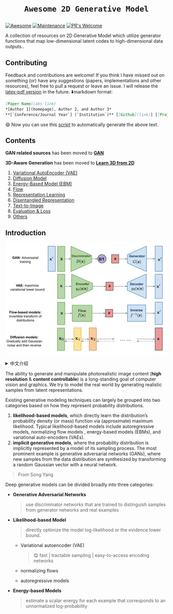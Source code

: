 # <p align=center>`Awesome 2D Generative Model` </p>

[![Awesome](https://cdn.rawgit.com/sindresorhus/awesome/d7305f38d29fed78fa85652e3a63e154dd8e8829/media/badge.svg)](https://github.com/sindresorhus/awesome)
[![Maintenance](https://img.shields.io/badge/Maintained%3F-yes-green.svg)](https://GitHub.com/Naereen/StrapDown.js/graphs/commit-activity)
[![PR's Welcome](https://img.shields.io/badge/PRs-welcome-brightgreen.svg?style=flat)](http://makeapullrequest.com) 

A collection of resources on 2D Generative Model which utilize generator functions that map low-dimensional latent codes to high-dimensional data outputs..



## Contributing

Feedback and contributions are welcome! If you think I have missed out on something (or) have any suggestions (papers, implementations and other resources), feel free to pull a request or leave an issue. I will release the [latex-pdf version]() in the future. :arrow_down:markdown format:

``` markdown
[Paper Name](abs link)  
*[Author 1](homepage), Author 2, and Author 3*
**[`Conference/Journal Year`] (`Institution`)** [[Github](link)] [[Project](link)]
```

:smile: Now you can use this [script](https://github.com/yzy1996/Python-Code/tree/master/Python%2BarXiv) to automatically generate the above text.



## Contents

**GAN related sources** has been moved to **[GAN](https://github.com/yzy1996/Awesome-GANs)**

**3D-Aware Generation** has been moved to **[Learn 3D from 2D](https://github.com/yzy1996/Awesome-Learn-3D-From-2D)** 



1. [Variational AutoEncoder (VAE)](./1-Variational-AutoEncoder-(VAE))
2. [Diffusion Model](./2-Diffusion-Model)
3. [Energy-Based Model (EBM)](./3-Energy-Based-Model-(EBM))
4. [Flow](./4-Flow)
5. [Representation Learning](./5-Representation-Learning)
6. [Disentangled Representation](./6-Disentangled-Representation)
7. [Text-to-Image](./7-Text-to-Image)
8. [Evaluation & Loss](./8-Evaluation-&-Loss)
9. [Others](./Others)



## Introduction

![img](https://raw.githubusercontent.com/yzy1996/Image-Hosting/master/generative-overview.png)



<details><summary>中文介绍</summary><p>

表征（representation）和重构（reconstruction）一直是不分家的两个研究话题。

核心目标是重构，但就像我看到一幅画面，想要转述给另一个人，让他也想象出这个画面的场景，人会将这幅画抽象为一些特征，例如这幅画是自然风光，有很多树，颜色很绿，等等。然后另一个人再根据这些描述，通过自己预先知道的人生阅历，就能还原这幅画。或者就像公安在找犯人的时候，需要通过描述嫌疑人画像。是通过一些特征在刻画的。

机器同样也需要这样一套范式，只不过可能并不像人一样的语意理解。为了可解释性，以及可控性，我们是希望机器能按照人能理解的一套特征来。

</p>
</details>



The ability to generate and manipulate photorealistic image content (**high resolution** & **content controllable**) is a long-standing goal of computer vision and graphics. We try to model the real world by generating realistic samples from latent representations. 





Existing generative modeling techniques can largely be grouped into two categories based on how they represent probability distributions.

1. **likelihood-based models**, which directly learn the distribution’s probability density (or mass) function via (approximate) maximum likelihood. Typical likelihood-based models include autoregressive models, normalizing flow models , energy-based models (EBMs), and variational auto-encoders (VAEs).
2. **implicit generative models**, where the probability distribution is implicitly represented by a model of its sampling process. The most prominent example is generative adversarial networks (GANs), where new samples from the data distribution are synthesized by transforming a random Gaussian vector with a neural network.

> From Song Yang 



Deep generative models can be divided broadly into three categories:

- **Generative Adversarial Networks**

  > use discriminator networks that are trained to distinguish samples from generator networks and real examples

- **Likelihood-based Model**

  > directly optimize the model log-likelihood or the evidence lower bound.

  - Variational autoencoder (VAE) 

    > :yum: fast | tractable sampling | easy-to-access encoding networks 

  - normalizing flows

  - autoregressive models

- **Energy-based Models**

  > estimate a scalar energy for each example that corresponds to an unnormalized log-probability
  



